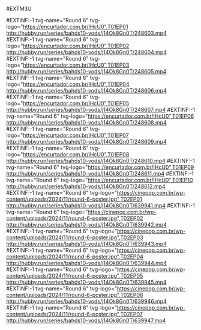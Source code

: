 #EXTM3U

#EXTINF:-1 tvg-name="Round 6" tvg-logo="https://encurtador.com.br/IHcU0",T01EP01
http://hubby.run/series/bahds10-vods/j14Ok8Gn0T/248603.mp4
#EXTINF:-1 tvg-name="Round 6" tvg-logo="https://encurtador.com.br/IHcU0",T01EP02
http://hubby.run/series/bahds10-vods/j14Ok8Gn0T/248604.mp4
#EXTINF:-1 tvg-name="Round 6" tvg-logo="https://encurtador.com.br/IHcU0",T01EP03
http://hubby.run/series/bahds10-vods/j14Ok8Gn0T/248605.mp4
#EXTINF:-1 tvg-name="Round 6" tvg-logo="https://encurtador.com.br/IHcU0",T01EP04
http://hubby.run/series/bahds10-vods/j14Ok8Gn0T/248606.mp4
#EXTINF:-1 tvg-name="Round 6" tvg-logo="https://encurtador.com.br/IHcU0",T01EP05
http://hubby.run/series/bahds10-vods/j14Ok8Gn0T/248607.mp4
#EXTINF:-1 tvg-name="Round 6" tvg-logo="https://encurtador.com.br/IHcU0",T01EP06
http://hubby.run/series/bahds10-vods/j14Ok8Gn0T/248608.mp4
#EXTINF:-1 tvg-name="Round 6" tvg-logo="https://encurtador.com.br/IHcU0",T01EP07
http://hubby.run/series/bahds10-vods/j14Ok8Gn0T/248609.mp4
#EXTINF:-1 tvg-name="Round 6" tvg-logo="https://encurtador.com.br/IHcU0",T01EP08
http://hubby.run/series/bahds10-vods/j14Ok8Gn0T/248610.mp4
#EXTINF:-1 tvg-name="Round 6" tvg-logo="https://encurtador.com.br/IHcU0",T01EP09
http://hubby.run/series/bahds10-vods/j14Ok8Gn0T/248611.mp4
#EXTINF:-1 tvg-name="Round 6" tvg-logo="https://encurtador.com.br/IHcU0",T01EP10
http://hubby.run/series/bahds10-vods/j14Ok8Gn0T/248612.mp4	
#EXTINF:-1 tvg-name="Round 6" tvg-logo="https://cinepop.com.br/wp-content/uploads/2024/11/round-6-poster.jpg",T02EP01
http://hubby.run/series/bahds10-vods/j14Ok8Gn0T/639941.mp4
#EXTINF:-1 tvg-name="Round 6" tvg-logo="https://cinepop.com.br/wp-content/uploads/2024/11/round-6-poster.jpg",T02EP02
http://hubby.run/series/bahds10-vods/j14Ok8Gn0T/639942.mp4
#EXTINF:-1 tvg-name="Round 6" tvg-logo="https://cinepop.com.br/wp-content/uploads/2024/11/round-6-poster.jpg",T02EP03
http://hubby.run/series/bahds10-vods/j14Ok8Gn0T/639943.mp4
#EXTINF:-1 tvg-name="Round 6" tvg-logo="https://cinepop.com.br/wp-content/uploads/2024/11/round-6-poster.jpg",T02EP04
http://hubby.run/series/bahds10-vods/j14Ok8Gn0T/639944.mp4
#EXTINF:-1 tvg-name="Round 6" tvg-logo="https://cinepop.com.br/wp-content/uploads/2024/11/round-6-poster.jpg",T02EP05
http://hubby.run/series/bahds10-vods/j14Ok8Gn0T/639945.mp4
#EXTINF:-1 tvg-name="Round 6" tvg-logo="https://cinepop.com.br/wp-content/uploads/2024/11/round-6-poster.jpg",T02EP06
http://hubby.run/series/bahds10-vods/j14Ok8Gn0T/639946.mp4
#EXTINF:-1 tvg-name="Round 6" tvg-logo="https://cinepop.com.br/wp-content/uploads/2024/11/round-6-poster.jpg",T02EP07
http://hubby.run/series/bahds10-vods/j14Ok8Gn0T/639947.mp4

